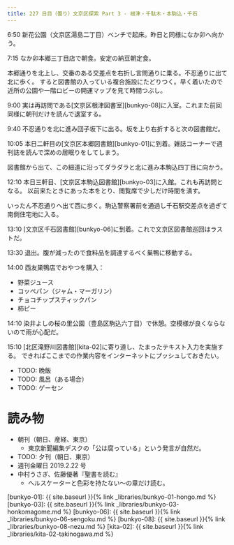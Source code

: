 ```yaml
---
title: 227 日目（曇り）文京区探索 Part 3 - 根津・千駄木・本駒込・千石
---
```


6:50 新花公園（文京区湯島二丁目）ベンチで起床。昨日と同様になか卯へ向かう。

7:15 なか卯本郷三丁目店で朝食。安定の納豆朝定食。

本郷通りを北上し、交番のある交差点を右折し言問通りに乗る。不忍通りに出て北に歩く。
すると図書館の入っている複合施設にたどりつく。早く着いたので近所の公園や一階ロビーの開運マップを見て時間つぶし。

9:00 実は再訪問である[文京区根津図書室][bunkyo-08]に入室。これまた前回同様に朝刊だけを読んで退室する。

9:40 不忍通りを北に進み団子坂下に出る。坂を上り右折すると次の図書館だ。

10:05 本日二軒目の[文京区本郷図書館][bunkyo-01]に到着。雑誌コーナーで週刊誌を読んで深めの居眠りをしてしまう。

図書館から出て、この細道に沿ってダラダラと北に進み本駒込四丁目に向かう。

12:10 本日三軒目、[文京区本駒込図書館][bunkyo-03]に入館。これも再訪問となる。
以前来たときにあった本をとり、閲覧席で少しだけ時間を潰す。

いったん不忍通りへ出て西に歩く。駒込警察署前を通過し千石駅交差点を過ぎて南側住宅地に入る。

13:10 [文京区千石図書館][bunkyo-06]に到着。これで文京区図書館巡回はラストだ。

13:30 退出。腹が減ったので食料品を調達するべく巣鴨に移動する。

14:00 西友巣鴨店でおやつを購入：
* 野菜ジュース
* コッペパン（ジャム・マーガリン）
* チョコチップスティックパン
* 柿ピー

14:10 染井よしの桜の里公園（豊島区駒込六丁目）で休憩。空模様が良くならないので雨が心配だ。

15:10 [北区滝野川図書館][kita-02]に寄り道し、たまったテキスト入力を実施する。
できればここまでの作業内容をインターネットにプッシュしておきたい。

* TODO: 晩飯
* TODO: 風呂（ある場合）
* TODO: ゲーセン

# 読み物

* 朝刊（朝日、産経、東京）
  * 東京新聞編集デスクの「公は腐っている」という発言が自然だ。
* TODO: 夕刊（朝日、東京）
* 週刊金曜日 2019.2.22 号
* 中村うさぎ、佐藤優著『聖書を読む』
  * ヘルスケーターと色彩を持たない～の章だけ読む。

[bunkyo-01]: {{ site.baseurl }}{% link _libraries/bunkyo-01-hongo.md %}
[bunkyo-03]: {{ site.baseurl }}{% link _libraries/bunkyo-03-honkomagome.md %}
[bunkyo-06]: {{ site.baseurl }}{% link _libraries/bunkyo-06-sengoku.md %}
[bunkyo-08]: {{ site.baseurl }}{% link _libraries/bunkyo-08-nezu.md %}
[kita-02]: {{ site.baseurl }}{% link _libraries/kita-02-takinogawa.md %}
